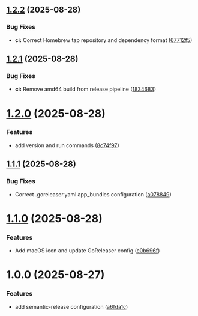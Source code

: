 ## [1.2.2](https://github.com/kennyparsons/overe/compare/v1.2.1...v1.2.2) (2025-08-28)


### Bug Fixes

* **ci:** Correct Homebrew tap repository and dependency format ([67712f5](https://github.com/kennyparsons/overe/commit/67712f5da0683ee566b3decb59ec29bceefd7414))

## [1.2.1](https://github.com/kennyparsons/overe/compare/v1.2.0...v1.2.1) (2025-08-28)


### Bug Fixes

* **ci:** Remove amd64 build from release pipeline ([1834683](https://github.com/kennyparsons/overe/commit/18346838e71ac9aa9d8894de24d2574b69061692))

# [1.2.0](https://github.com/kennyparsons/overe/compare/v1.1.1...v1.2.0) (2025-08-28)


### Features

* add version and run commands ([8c74f97](https://github.com/kennyparsons/overe/commit/8c74f97de3fe27f5067658ca4ba90a4a7f985996))

## [1.1.1](https://github.com/kennyparsons/overe/compare/v1.1.0...v1.1.1) (2025-08-28)


### Bug Fixes

* Correct .goreleaser.yaml app_bundles configuration ([a078849](https://github.com/kennyparsons/overe/commit/a078849ec87040d3665208930bb0a8e01d474405))

# [1.1.0](https://github.com/kennyparsons/overe/compare/v1.0.0...v1.1.0) (2025-08-28)


### Features

* Add macOS icon and update GoReleaser config ([c0b696f](https://github.com/kennyparsons/overe/commit/c0b696f8b64dc6a7365fbafede8209163611be49))

# 1.0.0 (2025-08-27)


### Features

* add semantic-release configuration ([a6fda1c](https://github.com/kennyparsons/overe/commit/a6fda1c448a1599539a72bf15a972cfd916e2b3c))
